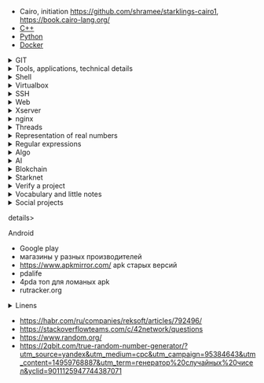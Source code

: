 * Cairo, initiation https://github.com/shramee/starklings-cairo1, https://book.cairo-lang.org/
* [C++](https://github.com/akostrik/CPP_modules_42)
* [Python](https://github.com/akostrik/Python-for-Data-Science)
* [Docker](https://github.com/akostrik/general-culture/blob/main/docker.md)

<details><summary>GIT</summary>
    
* `git add` внести изменения в индекс (временное хранилище)
* `git commit -a -m "message"` только для отслеживаемых файлов, Untracked files игнорируются
* откатить (сместить указатель на один коммит назад)
    + git hist
    + git reset --hard HEAD~1 
    + git push -f origin master принудительный коммит
* откатить (оставить нетронутыми индекс и дерево файлов проекта, вернуться к работе с указанным коммитом)
    + git reset --hard HEAD~1 
    + git reset --soft 
    + git push -f origin master принудительный коммит
* откатить (убрать локальные изменения, возвращает к последнему push)
   + `git checkout .`
* отменяйте изменения безопасным способом
   + `git stash save`
* откат
   + `git log`
   + `git revert <commit>` 
   + https://ru.stackoverflow.com/questions/431520/%D0%9A%D0%B0%D0%BA-%D0%B2%D0%B5%D1%80%D0%BD%D1%83%D1%82%D1%8C%D1%81%D1%8F-%D0%BE%D1%82%D0%BA%D0%B0%D1%82%D0%B8%D1%82%D1%8C%D1%81%D1%8F-%D0%BA-%D0%B1%D0%BE%D0%BB%D0%B5%D0%B5-%D1%80%D0%B0%D0%BD%D0%BD%D0%B5%D0%BC%D1%83-%D0%BA%D0%BE%D0%BC%D0%BC%D0%B8%D1%82%D1%83
* `reset` переместит то, на что указывает HEAD
* `checkout` изменяется сам HEAD
* `git log`
* `git log --name-status` список файлов коммита
* `gît commit "filename"` много информации
* `git fsck --lost-found` Каждый найденный объект будет выложен в папку .git/lost-found/other/ в том же виде, в каком и был (т.е. не blob), но с sha1 соответствующего blob'a вместо имени - таким образом, содержимое файлов восстановить можно, имена - нельзя
* alias in .gitconfig
* файл `.gitkeep` чтобы пустые папки попали в индексацию git
## submodule
* https://github.com/chaconinc/DbConnector
* submodules are not downloaded when you git clone
* git видит его как конкретный коммит этого репозитория, не отслеживает его содержимое пока вы не перейдёте в него
* `git submodule add`
* клинирование с субмодулями 
    + 1 way
       - git clone --recurse-submodules, инициализирует и обновит каждый подмодуль
    + 2 way
       - git clone (вместо подмодуля пустая папка)
       - git submodule init инициализация лок конфиг файла (появяется .gitmodules)
       - git submodule update получение всех данных этого проекта и извлечения соответствующего коммита, указанного в основном проекте
    + 3 way
       - `git clone`
       - `git submodule update --init`
    + 4 way
       - `git submodule update --init --recursive`
* проверить наличие изменений в подмодуле:
   + `cd libft`
   + `git fetch`
   + `git merge` для обновления локальной версии отслеживаемой ветки
* опубликовать изменения в подмодуле
    + `cd libft`
    + `git pull origin master`
* un truc comme la mlx tu utilises un gestionnaire de paquet (vcpkg, conan)
</details>


<details><summary>Tools, applications, technical details</summary>

* не запускается chrome или brave
`
rm -rf ~/.config/google-chrome/Singleton*
rm -rf ~/.config/BraveSoftware/Brave-Browser/SingletonLock
`
* не запускается vscode: `rm -rf ~/.cache // vscode` 
* редакторы кода: VScode, subl
* VS Code "editor.insertSpaces": true
* https://account.jetbrains.com/licenses  
* на студ компах Докер и веб сервер устанавливать в виртуалку, а саму виртуалку в Sgoinfre (не goinfre, которая привязана к конкретному компу, а Sgoinfre, которая работает на всех станциях и хранит файлы несколько месяцев)
* Practice the exam just like you would in the real exam https://github.com/JCluzet/42_EXAM
</details>

<details><summary>Shell</summary>

## Bash
* le shell par défaut dans Ubuntu
* a bien des avantages (notamment pour les scripts)
* assez limité dans certaines fonctionnalités comme l'autocomplétion
## Zsh
* un interpréteur de commandes (shell), comme bash
* fournit une interface entre l'utilisateur et le système
* orienté pour l'interactivité avec l'utilisateur
* alias: `gcl`, etc par default
##
* https://ohmybash.nntoan.com/

# Firewall, etc
* **ufw** надстройка над файерволом iptables 
* `shutdown now` выключить виртуальную машину 
</details>

<details><summary>Virtualbox</summary>

* snapshot:
   + Виртуальная машина должна быть выключена
   + virtualbox, меню "снимки"
* backup:
   + сжать большие файлы
   + сохранить файлы где хочешь
   + на школьном маке: создать папку с таким же названием и по тому же пути в goinfre, скачать туда файлы, распаковать, запустить virtualbox (не менять конфигурацию в virtualbox)
   + на другом компе: скачать и разархивировать конфигурацию, virtualbox - Инструменты - зелёный плюсик "Добавить", указав папку с файлом Debian.vbox и прочими файлами
* `.vdi` file has
   + a pre-header: signatures and a format version mark, it exists as a sanity check to determine that the file is really in VDI format, and is not some random file renamed to a .vdi extension
   + the real header
   + data
* Error
```
"Could not open the medium '/mnt/nfs/homes/akostrik/sgoinfre/Inception/Inception.vdi'.
VDI: error reading pre-header in '/mnt/nfs/homes/akostrik/sgoinfre/Inception/Inception.vdi' (VERR_IS_A_DIRECTORY).
VD: error VERR_VD_VDI_INVALID_HEADER opening image file '/mnt/nfs/homes/akostrik/sgoinfre/Inception/Inception.vdi' (VERR_VD_VDI_INVALID_HEADER).
Result Code: 
NS_ERROR_FAILURE (0x80004005)
Component: 
MediumWrap
Interface: 
IMedium {ad47ad09-787b-44ab-b343-a082a3f2dfb1}" 
```
   + Install HxD Hex Editor to open .vdi file as streams of bytes (http://download.cnet.com/HxD-Hex-Editor ... tag=button)
   + pre-header = the first 72 bytes (http://forums.virtualbox.org/viewtopic.php?t=52)
   + create a new vm `test.vdi` with all default options
   + Open `test.vdi` and copy its first 72 bytes
   + overwrite them in the invalid vdi file that you want to fix
   + reboot your vm using the modified vdi

</details>

<details><summary>SSH</summary>
    
# ssh = Secure Shell
* протокол прикладного уровня
* обмен информацией между двумя устройствами
* информация шифруется => защита в незащищенных сетях
* a goal: работа с удаленными машинами
* a goal: передача файлов на устройства
*  шифрование всего передаваемого трафика, а не отдельных его фрагментов (в отличие от ранее испольуемых Telnet, Rlogin, Rsh)
* на Virtualbox по умолчанию подключение к интернету с помощью NAT => нет возможности подключаться к виртуальной машине из своей операционной системы => вы не сможете подключиться по SSH, нужен проброс портов через NAT
* port forwarding Virtualbox via NAT
   + NAT преобразовывает скрытые локальные IP-адреса сети во внешние
   1) открыть порты на гостевой машине:
   + `service ssh start`
   + `ufw status`
   2) перенаправить траффик с хостовой на гостевую: 
   + на виртуальной машине `ip addr` или `ifconfig` -> узнать IP адрес, который присваивается виртуальной машине
* 1) открытие транспортного канала аутентификации
* 2) аутентификация
* 3) подключение
* во время SSH-сессии команды, введенные на локальном устройстве (SSH-клиент), будут отправляться через зашифрованный туннель и выполняться на удаленной машине (SSH-сервере)
* на удалённой машине SSH daemon: прослушивает сетевой порт, производиит аутентификацию пользователя, предоставляет доступ 
* на локальной машине SSH-клиент (OpenSSH, Putty, ...): имеет информацию для аутентификации и авторизации (пароль или SSH-ключ)
</details>

<details><summary>Web</summary>

# Web
* Смена локального домена: сменить алиас нашего локального домена (127.0.0.1) на something.42.fr
  + `/etc/hosts`

# certificat Цифровой сертификат
* выпущенный удостоверяющим центром электронный или печатный документ, подтверждающий принадлежность владельцу открытого ключа или каких-либо атрибутов
* самозаверенный сертификат
    + подписан самим его субъектом
    + технически не отличается от сертификата, заверенного подписью удостоверяющего центра, только вместо передачи на подпись в УЦ пользователь создаёт свою собственную сигнатуру
    + все корневые сертификаты доверенных УЦ являются самозаверенными
    + невозможно отозвать
    + => позволяет атаку посредника: злоумышленник перехватывает сертификат узла-инициатора шифрованного соединения и вместо него отправляет узлу назначения свой поддельный, с помощью которого передаваемые данные можно будет дешифровать
* SSL certificat
   + goal: безопасная передача информации в сети (как в Интернете, так и в интранете)
   + https соединение между Вашим сайтом и браузером пользователя, шифруя передаваемую по нему информацию
* официально заверенный
   + Ex: PositiveSSL от Comodo
   + гарантирует, что информация о домене была проверена независимым доверительным источником - это отображается в браузере
   + в зависимости от типа SSL сертификата проверка разных уровней – от одного домена и до полной проверки документации юридического лица
   + центр сертификации гарантирует разный уровень доверия к серверу
   + отображаться в браузере и в самом SSL сертификате: при расширенной проверке, соединением через https, зеленая адресная строка
   + печать защиты (Trust logo или Site Seal)
   + если пользователь попал на фишинговый сайт с действительным SSL сертификатом (сертификат был ошибочно выдан по вине удостоверяющего центра) и понес убытки, центр сертификации гарантирует компенсацию от 10 000 до 1 500 000 долларов в зависимости от удостоверителя и типа каждого отдельного SSL сертификата
* самозаверенный SSL сертификат
    +  сертиыикат открытого ключа
    +  издан и подписан тем же лицом, которое он идентифицирует
    +  если Вы сами для своего домена или IP-адреса создали SSL сертификат
    +  подходят для внутреннего пользования
    +  зачастую применяются частными лицами или же в малых фирмах, сотрудники которых осведомлены о его наличии и необходимости добавлять его в списки браузера
    +  бесплатный
    +  его можно применять только при обмене данными между пользователями, которые знают о самоизданном SSL сертификате и подтвердили его в браузере
    +  если к каналу, защищенному таким SSL сертификатом, подключается внешний посетитель, он видит «Сертификат безопасности не является доверенным»
</details>

<details><summary>Xserver</summary>

# xserver = иксы
* отвечает за графику 
* `startx` запускаем
* графическое окружение openbox ?  
</details>

<details><summary>nginx</summary>
    
* def: **веб-сервер** (**HTTP-сервер**) принимает и обрабатывает запросы от клиентов по протоколам HTTP и HTTPS, возвращает ответ в виде HTML-страницы
  + обслуживание неизменяемых запросов, индексных файлов, автоматическое создание списка файлов, кэш дескрипторов открытых файлов
  + акселерированное проксирование без кэширования, простое распределение нагрузки и отказоустойчивость
  + поддержка кеширования при акселерированном проксировании и FastCGI
  + акселерированная поддержка FastCGI и memcached-серверов, простое распределение нагрузки и отказоустойчивость
  + модульность, фильтры, в том числе сжатие (gzip), byte-ranges (докачка), chunked-ответы, HTTP-аутентификация, SSI-фильтр
  + несколько подзапросов на одной странице, обрабатываемых в SSI-фильтре через прокси или FastCGI, выполняются параллельно
  + поддержка SSL, PSGI, WSGI, экспериментально встроенного Perl
  + конфигурация разделяется на виртуальные серверы
    - для виртуального сервера возможно задать адреса, порты, имена
    - виртуальные серверы разделяются на locations
       = locations могут задаваться точным URI, частью URI, регулярным выражением
       = Locations могут быть сконфигурированы для обслуживания запросов из статического файла, проксирования на fastcgi/memcached сервер
* def: **прокси-сервер** принимает и обрабатывает запросы клиентов, передает их другим программам
* def: **обратный прокси-сервер** принимает результат работы других серверов, отдаёт его клиентам
* def: SMTP/IMAP/POP3-прокси сервер (почтовый прокси-сервер)
  + перенаправление пользователя на SMTP/IMAP/POP3-бэкенд с использованием внешнего HTTP-сервера аутентификации
  + простая аутентификация (LOGIN, USER/PASS)
  + поддержка SSL, STARTTLS
* def: **балансировщик нагрузки** распределяет сетевые запросы между серверами, следуя настройкам балансировки
* usage
  + решить проблему с проседанием под нагрузкой
  + для обработки запросов с сайтов, где много статического контента
  + обслуживания серверов, на которые поступает много запросов одновременно
  + для распределения нагрузки на серверную часть
  + SSL/TLS терминация, обеспечивая шифрование / дешифрование данных между клиентами и серверами => снижает нагрузку на бэкэнд-серверы и улучшает безопасность
  + goal: Кеширование и стриминг видео
  + goal: Построение CDN-сетей
  + goal: Распределение нагрузки
  + goal: Обеспечение безопасности
  + goal: хостинг нескольких сайтов на одном сервере
* простой, быстрый, надёжный, не перегруженный функциями
* 10,000 одновременных запросов, при этом расходовать минимум памяти, не теряя производительности
* защита от DDOS
* как работает
  + пользователь совершает действие на странице
  + информация передается на сервер
  + сервер находит файлы, передает сведения
  + если обрабатывать запросы каждого пользователя по отдельности, серверу придется одновременно выполнять много процессов, сайт начнет работать медленно
  + Nginx обходит это: его архитектура асинхронная, запросы обрабатываются на разных этапах => скорость обработки
  + Запросы от одного пользователя разбиваются на маленькие структуры — сетевые соединения, за однотипные действия отвечает один процесс
  + После обработки соединения собираются в одном виртуальном контейнере, чтобы преобразоваться в единый первоначальный запрос, а затем отправляются пользователю
  + Благодаря такому принципу работы Nginx одно сетевое соединение может обслуживать до 1024 запросов
  + фиксированное число процессов => максимально эффективно использовать ресурсы сервера
  + рабочие процессы обслуживают одновременно множество соединений, мультиплексируя их вызовами операционной системы select, epoll (Linux) и kqueue (FreeBSD)
  + рабочие процессы выполняют цикл обработки событий от дескрипторов
  + полученные от клиента данные разбираются с помощью конечного автомата
  + разобранный запрос последовательно обрабатывается цепочкой модулей
  + ответ клиенту формируется в буферах, которые хранят данные либо в памяти, либо указывают на отрезок файла, буфера объединяются в цепочки, определяющие последовательность, в которой данные будут переданы клиенту
  + если операционная система поддерживает эффективные операции ввода-вывода (writev, sendfile), то nginx применяет их по возможности
* как понимает, что нужно отдавать клиенту и по какому запросу?
  + анализирует HTTP-запрос клиента, ищет совпадения со значениями условий директив server_name и listen в контексте server
  + когда найдены начинает искать совпадения с условиями обработки location, который отвечает за маршрутизацию запросов
* событийная архитектура позволяет масштабироваться до сотен тысяч параллельных соединений, обрабатывает множество соединений в одном процессе
* Чтобы уменьшить нагрузку на оперативную память: **Пул** —  последовательность предварительно выделенных блоков динамической памяти, динамический и может расширяться при увеличении длины запроса. Если размер объекта превышает значение константы NGX_MAX_ALLOC_FROM_POOL либо длину блока, то он полностью выделяется из кучи. Таким образом, мелкие объекты выделяются очень быстро и имеют накладные расходы только на выравнивание
* содержит модуль географической классификации клиентов по IP-адресу. В его основу входит база данных соответствия IP-адресов географическому региону, представленная в виде radix tree в оперативной памяти. nginx предварительно распределяет первые несколько уровней дерева таким образом, чтобы они занимали ровно 1 страницу памяти. Это гарантирует, что при поиске IP-адреса для первых нескольких узлов при трансляции адреса всегда найдётся запись в TLB
* модульная система, благодаря которой nginx может расширять свои функции
* `etc/nginx/nginx.conf`, корневой конфигурационный файл, глобальные настройки, с nginx.conf начинает парсить конфигурационные файлы, которые состоят из директив
* `/etc/nginx/site-available` или `/etc/nginx/conf.d/`, конфигурация конкретных сайтов, контекст работы с сервером и контекст работы с маршрутизацией запросов
* главный конкурент Apache

  ![Screenshot from 2024-03-08 14-21-25](https://github.com/akostrik/general-culture/assets/22834202/7299967d-0c56-48db-9303-ab4b8d37ab5a)
  ![Screenshot from 2024-03-08 14-58-54](https://github.com/akostrik/general-culture/assets/22834202/21c2e1af-1da8-441b-ae20-47201cf09d5e)

</details>

<details><summary>Threads</summary>
    
* Процесс или поток
   + самодостаточный набор инструкций, который операционная система может запланировать для выполнения на ядре процессора
   + с точки зрения ОС это одно и то же, разница лишь в разделении адресного пространства
   + На 1 ядре одновременно может находиться только 1 процесс или поток. Процессы на ядре постоянно подменяют друг друга, из-за чего страдает производительность, когда процессов много. Это камень преткновения для web-приложений, которые открывают на каждое соединение свой поток
</details>

<details><summary>Representation of real numbers</summary>
 
**Accuracy** how close a measurement is to the true value  
**Precision** how much information you have about a quantity  

## Single-precision floating-point approximation (FP32, float32)
https://www.cprogramming.com/tutorial/floating_point/understanding_floating_point.html  
https://www.cprogramming.com/tutorial/floating_point/understanding_floating_point_representation.html  
https://www.cprogramming.com/tutorial/floating_point/understanding_floating_point_printing.html  
  
* Represents subsets of real numbers using an int with a fixed precision (significand), scaled by an integer exponent of 2
* Similar to concept to scientific notation   
* Represent extremely small values as well as extremely large
* Using 32 bits, it's not possible to store every digit in such numbers
* Every time a floating point operation is done, some precision is lost. You can reduce the error by replacing floating point arithmetic with int as much as possible.  

### IEEE 754 formats (1985)  
[IEEE-754 Floating Point Converter](https://www.h-schmidt.net/FloatConverter/IEEE754.html)  
* `std::numeric_limits<T>::infinity()` the largest representable value  
* `std::numeric_limits<T>::max()` the largest finite value  
* `std::numeric_limits<T>::min()` the smallest positive normal value (there precision loss starts)  
* `std::numeric_limits<T>::denorm_min()` the smallest positive value, if the type has subnormal values  
* `std::numeric_limits<T>::lowest()` the least finite value (c++11)
    
**Normal = normilized floating point numbers**:    
* a real number may be approximated by multiple floating point representations, one of the representations is defined as _normal_
* e != 11111111, e != 00000000  
* m [0,1), no leading zeros in the mantissa, for example, 0.0123 would be written as $1.23 × 10^{−2}$
* an invisible 1 (not stored) is placed in front  
* the exponent is stored without sign => it is deplaced by 127, there is -127 in the table
* n ∈ [0 ; $2^{24}$] exaxt value (is places entirely to the mantissa)
* n ∈ [ $2^{24}$ + 1 ; $2^{25}$] rounded to a multiple of 2
* n ∈ [ $2^{25}$ + 1 ; $2^{26}$] rounded to a multiple of4
* ...
* n ∈ [ $2^{126}$ + 1 ; $2^{127}$] rounded to a multiple of $2^{103}$
* n ∈ [ $2^{127}$ + 1 ; $2^{128}$] rounded to a multiple of $2^{104}$
* n ∈ [ $2^{128}$ + 1 ; ...] turn into infinity
  
binary    	                                 | formula                                         | decimal 
---------------------------------------------|-------------------------------------------------|----------------------
s&nbsp;eeeeeeee&nbsp;mmmmmmmmmmmm...m        | $1.(m)                 * 2^{e  −127} * (-1)^{s}$|  
s&nbsp;eeeeeeee&nbsp;mmmmmmmmmmmm...m        | $(1+m/ 2^{23})         * 2^{e  −127} * (-1)^{s}$| 
0&nbsp;00000001&nbsp;00000000000000000000000 | $1.0                   * 2^{1  -127}           $| 1.17549435e-38 FLT_MIN min without losing precision
1&nbsp;01111111&nbsp;00000000000000000000000 | $1.0                   * 2^{127-127} * (-1)^{1}$| -1
0&nbsp;01111100&nbsp;01000000000000000000000 | $1.25                  * 2^{1  -127}           $| 0.15625
0&nbsp;01111101&nbsp;00000000000000000000000 | $1.0                   * 2^{125-127}           $| 0.25 
0&nbsp;01111110&nbsp;00000000000000000000000 | $1.0                   * 2^{126-127}           $| 0.5
0&nbsp;01111111&nbsp;00000000000000000000000 | $1.0                   * 2^{127-127}           $| 1.0
0&nbsp;10000000&nbsp;00000000000000000000000 | $1.0                   * 2^{128-127}           $| 2.0 
0&nbsp;10000000&nbsp;10000000000000000000000 | $1.5                   * 2^{128-127}           $| 3.0
0&nbsp;10000000&nbsp;10010001111010111000011 | $1.5700000524520874    * 2^{128-127}           $| 3.14  
0&nbsp;00000000&nbsp;00000000000000000000000 | $(-1)^0   * \frac{3,14-2}{4-2}    * 2^{150-127}$ | 3.14, 3.14 ∊ [ $2^1$ ; $2^2$ ), $2^7$ 
0&nbsp;10000001&nbsp;00000000000000000000000 | $1.0                   * 2^{129-127}           $| 4.0
0&nbsp;10000001&nbsp;01000000000000000000000 | $1.25                  * 2^{129-127}           $| 5.0 
0&nbsp;10000001&nbsp;10000000000000000000000 | $1.5                   * 2^{129-127}           $| 6.0 
0&nbsp;10000001&nbsp;11000000000000000000000 | $1.75                  * 2^{129-127}           $| 7.0 
0&nbsp;10000010&nbsp;00000000000000000000000 | $1.0                   * 2^{130-127}           $| 8.0
0&nbsp;10010110&nbsp;11111111111111111111111 | $1.9999998807907104    * 2^{150-127}           $| 16777215   
0&nbsp;10010111&nbsp;00000000000000000000000 | $1.9999998807907104    * 2^{150-127}           $| 16777216 = $2^{24}$ max exact value   
0&nbsp;10010111&nbsp;00000000000000000000000 | $1.9999998807907104    * 2^{150-127}           $| 16777217 -> 16777216 
0&nbsp;10010111&nbsp;00000000000000000000001 | $1.9999998807907104    * 2^{150-127}           $| 16777218
0&nbsp;10010111&nbsp;00000000000000000000010 | $1.9999998807907104    * 2^{150-127}           $| 16777219 -> 16777220
0&nbsp;10011010&nbsp;10011001100110011001100 | $1.5999999046325684    * 2^{154-127}           $| 2147483581->2147483520
0&nbsp;10011010&nbsp;10011001100110011001100 | $1.5999999046325684    * 2^{154-127}           $| 2147483582->2147483520
0&nbsp;10011010&nbsp;10011001100110011001100 | $1.5999999046325684    * 2^{154-127}           $| 2147483583->2147483520
0&nbsp;10011110&nbsp;00000000000000000000000 | $1.0                   * 2^{158-127}           $| 2147483584->2147483648
0&nbsp;10011110&nbsp;00000000000000000000000 | $1.0                   * 2^{158-127}           $| 2147483585->2147483648
0&nbsp;10011110&nbsp;00000000000000000000000 | $1.0                   * 2^{158-127}           $| ...
0&nbsp;10011110&nbsp;00000000000000000000000 | $1.0                   * 2^{158-127}           $| 2147483646->2147483648
0&nbsp;10011110&nbsp;00000000000000000000000 | $1.0                   * 2^{158-127}           $| 2147483647->2147483648
0&nbsp;10011110&nbsp;00000000000000000000000 | $1.0                   * 2^{158-127}           $| 2147483648
0&nbsp;11111110&nbsp;11111111111111111111111 | $(-1)^0   * 1+ (2^{23}−1)/ 2^{23} * 2^{254−127}$| 340282346638528859811704183484516925440 FLT_MAX

**Denormalized = denormal floating point numbers**:     
* expands the floating point range at the expense of precision
* e = 00000000  
* m starts with 0        
* m != 00000000000000000000000  
* m [0,1) ?  
* Some old documents: _denormal_ = _subnormal_.  
* Casual discussions often: _denormal_ = _subnormal_.  
* IEEE: ${denormals} = {subnormals}$ (there are no denormalized binary numbers outside the subnormal range)  

**Subnormal floating point numbers**:    
* A subset of demormilised numbers
* Any non-zero number with magnitude smaller than the smallest positive normal number
* Fill the underflow gap around zero
* If normalized, would have exponents below the smallest representable exponent
* e minimal  
  
binary    	                                 | formula                                         | decimal 
---------------------------------------------|-------------------------------------------------|---------
s&nbsp;00000000&nbsp;0mmmmmmmmmmm...m        | $(0+m/ 2^{23})         * 2^{1  -127} * (-1)^{s}$|         
s&nbsp;00000000&nbsp;0mmmmmmmmmmm...m        | $0.(m)                 * 2^{1  -127} * (-1)^{s}$|         
0&nbsp;00000000&nbsp;00000000000000000000001 | $(2^{-23})             * 2^{1  -127}           $| 1.40129846432481707092372958328991613128026194187651577175706828388979108268586060148663818836212158203125E&#8209 min&nbsp;representable
0&nbsp;00000000&nbsp;11111111111111111111111 | $0.9999998807907104    * 2^{1  -127}           $| 1.17549421069e-38 min
  
**Specail values (reserved in IEEE 754)**  
the resultat of division by 0 or of an overflow  
  
binary    	                                 | formula                                         | decimal 
---------------------------------------------|-------------------------------------------------|------------------
0&nbsp;00000000&nbsp;00000000000000000000000 | $0.0                   * 2^{1  -127}           $| 0.0     
0&nbsp;11111111&nbsp;00000000000000000000000 |                                                 | +inf 
1&nbsp;11111111&nbsp;00000000000000000000000 |                                                 | -inf
0&nbsp;11111111&nbsp;1********************** |                                                 | +NaN Not a Number

### The Microsoft Binary Format (MBF) 
...

### Minifloat
...  

### bfloat16
...  

### TensorFloat-32
...  

### IBM floating-point architecture
...  

### PMBus Linear-11
...  

### G.711 8-bit floats
...  

### Arbitrary precision
...  

## Double-precision floating-point approximation (FP64, float64)
### IEEE 754 double-precision binary floating-point format (binary64)
binary    	                                                                          | formula                     | decimal 
--------------------------------------------------------------------------------------|------------------------------------|-----
0&nbsp;00000000001&nbsp;00000000000000000000000000000000000000000000000000000000000000| $1.0                         * 2^{1   -511}$| 2.2250738585072014E-308 DBL_MIN min without losing precision
0&nbsp;01111111111&nbsp;00000000000000000000000000000000000000000000000000000000000000| $1.0                         * 2^{511 -511}$| 1.0
0&nbsp;10000110011&nbsp;00000000000000000000000000000000000000000000000000000000000000| $ ...                        * 2^{... -511}$| 9007199254740990 = $2^{53}$ max int in 53 bits   
0&nbsp;11111111110&nbsp;11111111111111111111111111111111111111111111111111111111111111| $(-1)^0* 1+(2^{32}−1)/2^{32} * 2^{1022−511}$| 179769313486231570814527423731704356798070567525844996598917476803157260780028538760589558632766878171540458953514382464234321326889464182768467546703537516986049910576551282076245490090389328944075868508455133942304583236903222948165808559332123348274797826204144723168738177180919299881250404026184124858368.0000000000000000 DBL_MAX 

## Fixed-point approximation
https://inst.eecs.berkeley.edu//~cs61c/sp06/handout/fixedpt.html  
  
Representing non-integer numbers by storing a fixed number of digits of their fractional part.  
Fixed point arithmetic is much faster than the floating-point one.  
Example: Dollar amounts are often stored with exactly two fractional digits, representing the cents  
Example: $1234.4321_{float}$ = (316014.6176, 8) = (316015, 8) = ($00000000.00000100.11010010.01101111_{2}$, 8)  

## Logarithmic approximation
Represent a real number by the logarithm of its absolute value and a sign bit. 

## Interval approximation
Allows one to represent numbers as intervals and obtain guaranteed bounds on results. It is generally based on other arithmetics, in particular floating point.

## Tapered floating-point approximation
Does not appear to be used in practice.

## Exact representation of rational numbers
Represent numbers as fractions with integral numerator and denominator

## Exact representation of real numbers
* Handles irrational numbers like pi or sqrt{3} in a formal way, without dealing with an encoding
* Process the underlying mathematics directly, instead of using approximate values for each intermediate calculation  
* Ex: computer algebra systems such as Mathematica, Maxima, Maple
</details>

<details><summary>Regular expressions</summary>

 ## basic regular expressions (BRE)
* Традиционные регулярные выражения UNIX
* определён POSIX'ом как устаревший, но он до сих пор широко распространён из соображений обратной совместимости
* `.`
* `|[ ]`
* `[^ ]`
* `^` (действует только в начале выражения)
* `$` (действует только в конце выражения)
* `*`
* `\{ \}` = { }
* `\( \)` = ( )
* `\n`
* #include <regex.h> + the default regular expression type
 
## Extended regular expressions (ERE)
* Отменено `\{ \}`* `\( \)`
* Обратная косая черта перед метасимволом отменяет его специальное значение
* Отвергнута теоретически нерегулярная конструкция \n
* `+`
* `?`
* `|`
* #include <regex.h> + regcomp(..., REG_EXTENDED)

## Perl Compatible Regular Expressions (PCRE) 
...
##  Unicode regular expressions
...
</details>

<details><summary>Algo</summary>

# Merge-insertion sort = Ford-Johnson algorithm 
* modification of insertion sort
* takes into account this property of binary search: the maximal number of comparisons to perform a binary search on a sorted sequence is the same for $2^n$ elements and $2^{n+1}−1$ elements (looking for an element in a sorted sequence of 8 or 15 elements requires the same number of comparisons), ensures that the size of the insertion area is $2^n−1$ as often as possible
* the worst case: less comparaisons than insertion sort
* the worst case: less comparaisons than merge sort
* [Ford, Lester R., and Selmer M. Johnson. “A Tournament Problem.” The American Mathematical Monthly, vol. 66, no. 5, 1959, pp. 387–389. JSTOR](www.jstor.org/stable/2308750)
* [The Art of Computer Programming by Donald Knuth, Volume 3, section 5.3.1](https://warwick.ac.uk/fac/sci/dcs/teaching/material-archive/cs341/fj.pdf)
* [Ford-Johnson merge-insertion sort](https://codereview.stackexchange.com/questions/116367/ford-johnson-merge-insertion-sort)
* Mahmoud, Hosam M. Sorting: A Distribution Theory. John Wiley & Sons. (October 14, 2011)
* [Morwenn. “Ford-Johnson Merge-Insertion Sort”. Code Review Stack Exchange. 10 Jan. 2016](https://codereview.stackexchange.com/questions/116367/ford-johnson-merge-insertion-sort)
* https://en.wikipedia.org/wiki/Merge-insertion_sort#Algorithm  
* https://codereview.stackexchange.com/questions/116367/ford-johnson-merge-insertion-sort  
* https://github.com/decidedlyso/merge-insertion-sort/blob/master/README.md  
* https://github.com/PunkChameleon/ford-johnson-merge-insertion-sort  
* https://github.com/decidedlyso/merge-insertion-sort
* [A variant of the Ford–Johnson algorithm that is more space efficient](https://www.researchgate.net/publication/222571621_A_variant_of_the_Ford-Johnson_algorithm_that_is_more_space_efficient)
* [Improvements to the Ford-Johnson algorithm](https://link.springer.com/article/10.1007/BF01934989)
* [The Ford-Johnson Sorting Algorithm Is Not Optimal, Manacher, Glenn K. 1979](https://dl.acm.org/doi/10.1145/322139.322145)
* https://www.youtube.com/watch?v=w1QXGe295sI
</details>

<details><summary>AI</summary>

* Bard devient Gemini
* for code: copilot 10€ в месяц, 1 месяц бесплатно, связан с github  
* for code: tabnine 3 месяца бесплатно, не связан с github
</details>

<details><summary>Blokchain</summary>

* starkware  
* starknet
* onlyDust
* https://www.youtube.com/channel/UCl6oyLa4CblZRurgwZwpgPQ 
</details>

<details><summary>Starknet</summary>

* secority scaling technologie
* Starknet France: https://t.me/+LreNgBuiV2VmZjVk
* Explorer Starknet: https://voyager.online/, https://starkscan.co/
* Starknet docs: https://docs.starknet.io/documentation/
* Starknet community forum: https://community.starknet.io/
* CoreStars (le plus gros groupe Starknet dev de la planete): https://t.me/sncorestars
* OnlyDust: https://t.me/+n3C1mzmYORs5MDZk
* Only dust: https://onlydust.com
* Quelques labo proposant des stages: KSS (https://github.com/keep-starknet-strange), Kasar (https://github.com/kasarlabs), LambdaClass (https://github.com/lambdaclass), Nethermind (https://github.com/nethermindeth), Carbonable (https://github.com/carbonable-labs) etc
</details>

<details><summary>Verify a project</summary>

   + условие
   + evaluation
   + valgrind
   + warnings 
   + каждая операция - а что, если не пройдёт
   + аргументы, вводимые данные
      - INT_MAX
      - 0
      - "\0"
      - ""
      - NULL
      - EOF
      - BUFSIZE > 0
      - "-3"
      - "03" "0"
      - --3
      - "21474833649"
      - 2 5 6 + 3
      - 2\ a\
      - "2 5 6+3"
      - "" ""
      - "+" "++"
      - буквы вместо чисел
      - echo "*22" | ./a.out
   + valgrind, особенно для ошибок
   + norminette в тч libft
   + header vscode ctrl alt H, vim fn+F1, Emacs ctrl + c -> ctrl + h
   + libft не подмодуль
   + убрать запрещённые функции (в т.ч. printf) в т.ч. из libft
   + удалить gitignore, mlx, чекеры, libft/readme, скрытые файлы
   + -Wall -Wextra -Werror
   + клонировать и проверить 
</details>

<details><summary>Vocabulary and little notes</summary>

* snapshot: the state of a system at a particular point in time
* GCC = GNU Compiler Collection: a compiler supporting various programming languages, hardware architectures and operating systems
* multimedia framework
   + для работы с аудио- и видеоданными
    + ядро мультимедийных приложений
    + состоит из системы плагинов (кодеков, фильтров, (де)мультиплексаторов, вывода на экран, работы с файлами и т. п.), которые можно соединить для конвейерной обработки аудио/видео потока
    + плагины Windows
        - Audio Compression Manager (ACM)
        - DirectShow — (1996) (до 1997 г. назывался Active Movie)
        - DirectX Media Objects (DMOs)
        - Media Foundation — (2007) (начиная с Windows Vista)
        - QuickTime
        - Video for Windows (VfW) — (1992)
        - Windows Media
    + плагины Mac OS X
        - QuickTime
    + плагины Linux и платформенно-независимые с открытым кодом
        - FFmpeg
        - GStreamer
        - Helix DNA
        - Phonon
        - xine
        - Media Lovin' Toolkit, `.mlt`, набор средств для приложений, работающих с видео потоками, основа систем нелинейного монтажа Kdenlive, Flowblade, OpenShot, Shotcut
        - libVLC
    + плагины Проприетарные кроссплатформенные
        - Adobe Director
        - Adobe Flash
        - Java Media Framework (JMF)
        - Microsoft Silverlight
* `mkcert` генерация самоподписного сертификата, как правило используются для локальной разработки
* **cgroups**  a Linux kernel feature that limits, accounts for, and isolates the CPU, memory, disk I/O, etc usage of a collection of processes  
**Docker Engine** software that hosts the containers  
**REST** (representational state transfer) = a software architectural style
* guides the design and development of the architecture for the World Wide Web
* defines a set of constraints for how the architecture of a distributed, Internet-scale hypermedia system, such as the Web, should behave
* emphasises uniform interfaces, independent deployment of components, the scalability of interactions between them, and creating a layered architecture to promote caching to reduce user-perceived latency, enforce security, and encapsulate legacy systems
* provides stateless, reliable web-based applications

**Alpine**
* Легковесная система
* легковесный apk вместо привычного apt
* нет полноценного bash, вместо него sh
* [свой набор репозиториев](https://pkgs.alpinelinux.org/packages "список пакетов alpine").
   
**Linux kernel namespaces**
* partitions kernel resources such that one set of processes sees one set of resources while another set of processes sees a different set of resources
* the same namespace for a set of resources and processes, but those namespaces refer to distinct resources ((process IDs, host-names, user IDs, file names, some names associated with network access, and Inter-process communication)
* resources may exist in multiple spaces 
* are a fundamental aspect of containers in Linux
* Linux system starts out with a single namespace of each type, used by all processes, then processes create additional namespaces and join different namespaces
* изоляция групп процессов друг от друга
* в Linux шесть стандартных пространств имён: mnt, IPC, net, usr, pid, uts
* у каждого контейнера своё пространство имён и процессы, запущенные внутри этого пространства имён, контейнер не имеет доступа к чему-либо снаружи его пространства имён

**`init`**
* /sbin/init the first process started during booting of the OS by the kernel
* continues running until the system is shut down
* is a daemon
* is the direct or indirect ancestor of all other processes
* automatically adopts all orphaned processes
* PID 1
* загружает систему: запускаются стартовые сценарии, которые выполняют проверку и монтирование файловых систем, запуск необходимых демонов, настройку ядра (в том числе загрузку модулей ядра согласно установленному оборудованию, настройку IP-адресов, таблиц маршрутизации, ...), запуск графической оболочки
* основная информация для загрузки в /etc/inittab
* is in /sbin/init
* the system executes scripts /etc/rc.d directory
* **systemd** that includes an init daemon, with concurrent starting of services, service manager, ..., replaces `init` from 2019
     
**Daemon**
* strict def: its parent process terminates and the daemon is assigned `init` as its parent process and has no controlling terminal
* general def: any background process
* is not under the direct control of an interactive user
* is created either by a process forking a child and then immediately exiting, thus causing `init` to adopt the child, or by `init` directly => the parent (shell or `init`) receives exit notification
* the system often starts daemons at boot time that will respond to network requests, hardware activity, ...
* the process names of a daemon end with the letter d
* Ex: syslogd is a daemon that implements system logging facility, sshd is a daemon that serves incoming SSH connections, cron
* detaches from the invoking session
* dissociates from the controlling tty
* creates a new session and becoming the session leader of that session
* becoming a process group leader
* sets the root directory (/) as the current working directory => does not keep any directory in use that may be on a mounted file system
* changes the umask to 0 to allow open(), creat(), and other operating system calls to provide their own permission masks and not to depend on the umask of the caller
* redirects stdin, stdout, stderr to /dev/null or a logfile
* closes all the other file descriptors inherited from the parent process

</details>

<details><summary>Social projects</summary>

https://shtab.navalny.com/  
https://www.patreon.com/shtab_navalny  

</details>

details><summary>Android</summary>
* Google play
* магазины у разных производителей
* https://www.apkmirror.com/ apk старых версий 
* pdalife
* 4pda топ для ломаных apk
* rutracker.org
</details>

<details><summary>Linens</summary>

# Linens
* [The On-Line Encyclopedia of Integer Sequences (OEIS)](https://oeis.org/)
* [42 peer finder](https://find-peers.codam.nl/Paris)
* 42 https://42evaluators.com/rncp/
* https://meta.intra.42.fr/issues/new?tag_names[]=Pedagogy
* [42 evals CVb3d2023](https://rphlr.github.io/42-Evals/) 
* [42 subjects](https://github.com/rphlr/42-Subjects)
* https://ivan-shamaev.ru/docker-compose-tutorial-container-image-install/  
* 42 https://meta.intra.42.fr/articles/title-level-7
* https://docs.google.com/spreadsheets/d/1aC5gSKkQkffmUdCiBm4GMsitl5r-zMKmD2Gwi1roxYY/edit#gid=2101605241
* discord staff pédago si un claster bruyant
* discord staff gèrent les pcs et les serveurs de l'école, pas les gens
* Pour les SFP: vous déclarez être" en formation" lors de l’actualisation PE, même quand vous êtes en stage
* SFP & GEN Déclaration d'absence https://docs.google.com/forms/d/e/1FAIpQLSc6Rlu-rPcHkW04KNz43AOLBW-B3d1Hkhc-lbfnA5cTq3YwQg/viewform
* https://stackexchange.com/sites
</details>


* https://habr.com/ru/companies/reksoft/articles/792496/ 
* https://stackoverflowteams.com/c/42network/questions
* https://www.random.org/
* https://2qbit.com/true-random-number-generator/?utm_source=yandex&utm_medium=cpc&utm_campaign=95384643&utm_content=14959768887&utm_term=генератор%20случайных%20чисел&yclid=9011125947744387071
